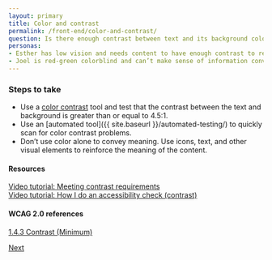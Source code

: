 ```yaml
---
layout: primary
title: Color and contrast
permalink: /front-end/color-and-contrast/
question: Is there enough contrast between text and its background color?
personas:
- Esther has low vision and needs content to have enough contrast to read it. 
- Joel is red-green colorblind and can’t make sense of information conveyed with color alone.
---
```


### Steps to take
- Use a [color contrast](http://webaim.org/resources/contrastchecker/) tool and test that the contrast between the text and background is greater than or equal to 4.5:1.
- Use an [automated tool]({{ site.baseurl }}/automated-testing/) to quickly scan for color contrast problems.
- Don’t use color alone to convey meaning. Use icons, text, and other visual elements to reinforce the meaning of the content.

#### Resources
<a href="https://www.youtube.com/watch?v=gH1JieTZQ1k">
  <i class="fa fa-youtube-play" aria-hidden="true"></i>Video tutorial: Meeting contrast requirements
</a>
<br>
<a href="https://youtu.be/cOmehxAU_4s?t=8m36s">
  <i class="fa fa-youtube-play" aria-hidden="true"></i>Video tutorial: How I do an accessibility check (contrast)
</a>

#### WCAG 2.0 references
[1.4.3 Contrast (Minimum)](https://www.w3.org/WAI/WCAG20/quickref/?showtechniques=128%2C14&currentsidebar=%23col_overview#visual-audio-contrast-contrast)

<a class="usa-button button-next" href="{{ site.baseurl }}/front-end/automated-testing/">
  Next <i class="fa fa-chevron-right" aria-hidden="true"></i>
</a>
